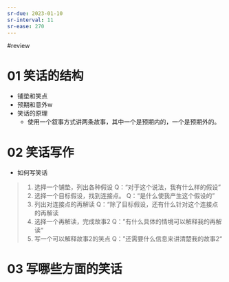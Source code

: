 ```yaml
---
sr-due: 2023-01-10
sr-interval: 11
sr-ease: 270
---
```


#review 
# 01 笑话的结构
- 铺垫和笑点
- 预期和意外w
- 笑话的原理
	- 使用一个叙事方式讲两条故事，其中一个是预期内的，一个是预期外的。
# 02 笑话写作
- 如何写笑话
>1. 选择一个铺垫，列出各种假设
>    Q：“对于这个说法，我有什么样的假设”
>2. 选择一个目标假设，找到连接点。
>	Q：“是什么使我产生这个假设的”
>3. 列出对连接点的再解读
>	Q：“除了目标假设，还有什么针对这个连接点的再解读
>4. 选择一个再解读，完成故事2
>	Q：”有什么具体的情境可以解释我的再解读“
>5. 写一个可以解释故事2的笑点
>	Q：”还需要什么信息来讲清楚我的故事2“
# 03 写哪些方面的笑话
